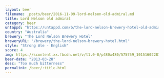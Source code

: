 ```yaml
---
layout: beer
filename: _posts/beer/2016-11-09-lord-nelson-old-admiral.md
title: Lord Nelson old admiral
category: beer
untappd: "https://untappd.com/b/the-lord-nelson-brewery-hotel-old-admiral/45881"
country: "Australia"
brewery: "The Lord Nelson Brewery Hotel"
breweryURL: "/brewery/the-lord-nelson-brewery-hotel.html"
style: "Strong Ale - English"
score: 4
img: https://scontent.xx.fbcdn.net/v/t1.0-0/p480x480/575759_10151602281008745_1009725075_n.jpg?_nc_cat=111&_nc_ht=scontent.xx&oh=381cd6707b182e7e7c4ae44082687d58&oe=5D345482
beer-date: "2013-03-28"
desc: "Too much bitterness"
permalink: /beer/:title.html
---
```

